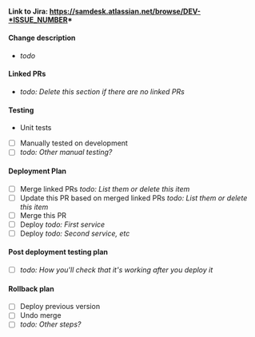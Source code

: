 #### Link to Jira: https://samdesk.atlassian.net/browse/DEV-*ISSUE_NUMBER*

#### Change description
- *todo*

#### Linked PRs
- *todo: Delete this section if there are no linked PRs*

#### Testing
- Unit tests
- [ ] Manually tested on development
- [ ] *todo: Other manual testing?*

#### Deployment Plan
- [ ] Merge linked PRs *todo: List them or delete this item*
- [ ] Update this PR based on merged linked PRs *todo: List them or delete this item*  
- [ ] Merge this PR
- [ ] Deploy *todo: First service*
- [ ] Deploy *todo: Second service, etc*

#### Post deployment testing plan
- [ ] *todo: How you'll check that it's working after you deploy it*

#### Rollback plan
- [ ] Deploy previous version
- [ ] Undo merge
- [ ] *todo: Other steps?*